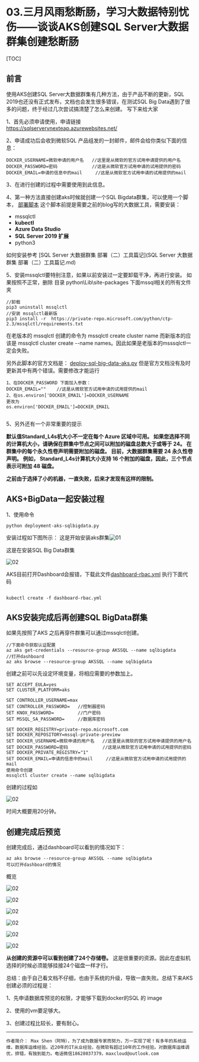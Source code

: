 # 03.三月风雨愁断肠，学习大数据特别忧伤——谈谈AKS创建SQL Server大数据群集创建愁断肠

[TOC]



## 前言

使用AKS创建SQL Server大数据群集有几种方法，由于产品不断的更新，SQL 2019也还没有正式发布，文档也会发生很多错误，在测试SQL Big Data遇到了很多的问题，终于经过几次尝试搞清楚了怎么来创建。 写下来给大家

1、首先必须申请使用，申请链接 https://sqlservervnexteap.azurewebsites.net/ 

2、申请成功后会收到微软SQL 产品组发的一封邮件，邮件会给你类似下面的信息：

```
DOCKER_USERNAME=微软申请的用户名   //这里是从微软的官方试用申请提供的用户名
DOCKER_PASSWORD=密码			   //这是从微软官方试用申请的试用提供的密码
DOCKER_EMAIL=申请的信息中的mail     //这是从微软官方试用申请的试用提供的mail
```

3、在进行创建的过程中需要使用到此信息。

4、第一种方法直接创建aks时候就创建一个SQL Bigdata群集，可以使用一个脚本， [部署脚本](/Demo/bigdata/deployment-aks-sqlbigdata.py)   这个脚本前提是需要之前的blog写的大数据工具，需要安装：

- mssqlctl
- **kubectl**
- **Azure Data Studio**
- **SQL Server 2019 扩展** 
- python3

如何安装参考   [SQL Server 大数据群集 部署（二）工具篇记](SQL Server 大数据群集 部署（二）工具篇记.md) 

5、安装mssqlctl要特别注意，如果以前安装过一定要卸载干净，再进行安装。 如果按照不正常，删除 目录 python\Lib\site-packages 下面mssql相关的所有文件夹

```
//卸载
pip3 uninstall mssqlctl
//安装 mssqlctl最新版
pip3 install -r  https://private-repo.microsoft.com/python/ctp-2.3/mssqlctl/requirements.txt 
```

在老版本的 mssqlctl 创建的命令为 mssqlctl create cluster  name 而新版本的应该是 mssqlctl cluster create --name names。因此如果是老版本的msssqlctl一定会失败。

另外此脚本的官方文档是： [deploy-sql-big-data-aks.py](https://raw.githubusercontent.com/Microsoft/sql-server-samples/master/samples/features/sql-big-data-cluster/deployment/aks/deploy-sql-big-data-aks.py) 但是官方文档没有及时更新其中有两个错误。需要修改才能运行

```
1、在DOCKER_PASSWORD 下面加入参数：
DOCKER_EMAIL=""    //这是从微软官方试用申请的试用提供的mail
2、在os.environ['DOCKER_EMAIL']=DOCKER_USERNAME
更改为
os.environ['DOCKER_EMAIL']=DOCKER_EMAIL


```

5、另外还有一个非常重要的提示

**默认值Standard_L4s机大小不一定在每个 Azure 区域中可用。 如果您选择不同的计算机大小，请确保在群集中节点之间可以附加的磁盘总数大于或等于 24。 在群集中的每个永久性卷声明需要附加的磁盘。 目前，大数据群集需要 24 永久性卷声明。 例如， Standard_L4s计算机大小支持 16 个附加的磁盘，因此，三个节点表示可附加 48 磁盘。**

**之前由于选择了小的机器，一直失败，后来才发现有这样的限制。**



## AKS+BigData一起安装过程

1、使用命令

```
python deployment-aks-sqlbigdata.py
```

安装过程如下图所示： 这是开始安装aks群集![01](image/01.jpg)

这是在安装SQL Big Data群集

![02](image/02.jpg)

AKS目前打开Dashboard会报错，下载此文件[dashboard-rbac.yml](/Demo/bigdata/dashboard-rbac.yml)  执行下面代码 

```

kubectl create -f dashboard-rbac.yml

```



## AKS安装完成后再创建SQL BigData群集

 如果先按照了AKS 之后再穿件群集可以通过mssqlctl创建。

```CMD
//下面命令获取认证配置
az aks get-credentials --resource-group AKSSQL --name sqlbigdata
//打开dashboard
az aks browse --resource-group AKSSQL --name sqlbigdata
```

创建之前可以先设定环境变量，将相应需要的参数加上。 

```CMD
SET ACCEPT_EULA=yes
SET CLUSTER_PLATFORM=aks

SET CONTROLLER_USERNAME=max
SET CONTROLLER_PASSWORD=   //控制器密码
SET KNOX_PASSWORD=         //门户密码
SET MSSQL_SA_PASSWORD=     //数据库密码

SET DOCKER_REGISTRY=private-repo.microsoft.com
SET DOCKER_REPOSITORY=mssql-private-preview
SET DOCKER_USERNAME=微软申请的用户名   //这里是从微软的官方试用申请提供的用户名
SET DOCKER_PASSWORD=密码			   //这是从微软官方试用申请的试用提供的密码
SET DOCKER_PRIVATE_REGISTRY="1" 
SET DOCKER_EMAIL=申请的信息中的mail     //这是从微软官方试用申请的试用提供的mail
使用命令创建
mssqlctl cluster create --name sqlbigdata
```



  创建的过程如

![02](image/02.jpg)

时间大概要用20分钟。

## 创建完成后预览

创建完成后，通过dashboard可以看到的情况如下：

```
az aks browse --resource-group AKSSQL --name sqlbigdata
可以打开dashboard的情况
```

概览

![02](image/03.jpg)



![02](image/03.png)

![02](image/04.png)

![02](image/05.png)

![02](image/06.png)

![02](image/07.png)



**从创建的资源中可以看到创建了24个存储卷。** 这是很重要的资源。因此在虚拟机选择的时候必须能够挂接24个磁盘一样才行。

总结：由于自己看文档不仔细，也由于系统的升级，导致一直失败。总结下来AKS创建必须的过程是：

1、先申请数据库预览的权限，才能够下载到docker的SQL 的 image 

2、使用的vm要足够大。

3、创建过程比较长，要有耐心。

------

```
作者简介： Max Shen（阿特），为了成为数据专家而努力，万一实现了呢！有多年的系统运维，数据库运维经验。近20年的IT从业经验，在微软有超过10年的工作经验。对数据库运维调优，排错，有独到能力。电话微信18628037379，maxcloud@outlook.com
```

 